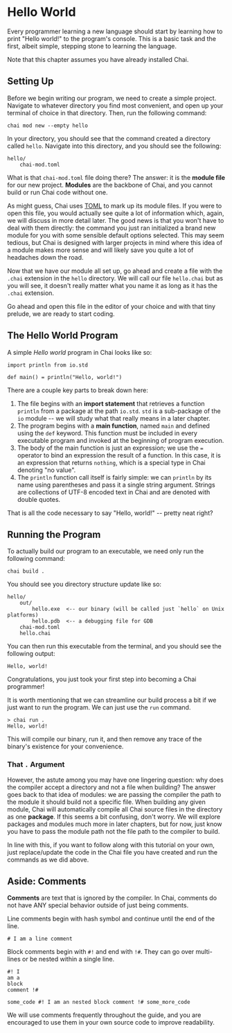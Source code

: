 # Hello World

Every programmer learning a new language should start by learning how to print
"Hello world!" to the program's console.  This is a basic task and the first,
albeit simple, stepping stone to learning the language.

Note that this chapter assumes you have already installed Chai.

## Setting Up

Before we begin writing our program, we need to create a simple project.
Navigate to whatever directory you find most convenient, and open up your
terminal of choice in that directory.  Then, run the following command:

    chai mod new --empty hello

In your directory, you should see that the command created a directory called
`hello`. Navigate into this directory, and you should see the following:

```language-text
hello/
    chai-mod.toml
```

What is that `chai-mod.toml` file doing there?  The answer: it is the **module
file** for our new project.  **Modules** are the backbone of Chai, and you
cannot build or run Chai code without one. 

As might guess, Chai uses [TOML](https://toml.io) to mark up its module files.
If you were to open this file, you would actually see quite a lot of information
which, again, we will discuss in more detail later.  The good news is that you
won't have to deal with them directly: the command you just ran initialized a
brand new module for you with some sensible default options selected.  This may
seem tedious, but Chai is designed with larger projects in mind where this idea
of a module makes more sense and will likely save you quite a lot of headaches
down the road.

Now that we have our module all set up, go ahead and create a file with the
`.chai` extension in the `hello` directory.  We will call our file `hello.chai`
but as you will see, it doesn't really matter what you name it as long as it has
the `.chai` extension.

Go ahead and open this file in the editor of your choice and with that tiny
prelude, we are ready to start coding.

## The Hello World Program

A simple *Hello world* program in Chai looks like so:

    import println from io.std

    def main() = println("Hello, world!")

There are a couple key parts to break down here:

1. The file begins with an **import statement** that retrieves a function
   `println` from a package at the path `io.std`.  `std` is a sub-package of the
   `io` module -- we will study what that really means in a later chapter.
2. The program begins with a **main function**, named `main` and defined using
   the `def` keyword.  This function must be included in every executable
   program and invoked at the beginning of program execution.
3. The body of the main function is just an expression; we use the `=` operator
   to bind an expression the result of a function.  In this case, it is an
   expression that returns `nothing`, which is a special type in Chai denoting
   "no value".
4. The `println` function call itself is fairly simple: we can `println` by its
   name using parentheses and pass it a single string argument.  Strings are
   collections of UTF-8 encoded text in Chai and are denoted with double quotes.

That is all the code necessary to say "Hello, world!" -- pretty neat right?

## Running the Program

To actually build our program to an executable, we need only run the following
command:

    chai build .

You should see you directory structure update like so:

```language-text
hello/
    out/
        hello.exe  <-- our binary (will be called just `hello` on Unix platforms)
        hello.pdb  <-- a debugging file for GDB
    chai-mod.toml
    hello.chai
```

You can then run this executable from the terminal, and you should see the
following output:

    Hello, world!

Congratulations, you just took your first step into becoming a Chai programmer!

It is worth mentioning that we can streamline our build process a bit if we just
want to run the program.  We can just use the `run` command.

```language-text
> chai run .
Hello, world!
```

This will compile our binary, run it, and then remove any trace of the binary's
existence for your convenience.

### That `.` Argument

However, the astute among you may have one lingering question: why does the
compiler accept a directory and not a file when building?  The answer goes back
to that idea of modules: we are passing the compiler the path to the module it
should build not a specific file.  When building any given module, Chai will
automatically compile all Chai source files in the directory as one **package**.
If this seems a bit confusing, don't worry.  We will explore packages and
modules much more in later chapters, but for now, just know you have to pass the
module path not the file path to the compiler to build.  

In line with this, if you want to follow along with this tutorial on your own,
just replace/update the code in the Chai file you have created and run the
commands as we did above.

## Aside: Comments

**Comments** are text that is ignored by the compiler.  In Chai, comments do
not have ANY special behavior outside of just being comments.  

Line comments begin with hash symbol and continue until the end of the line.

    # I am a line comment

Block comments begin with `#!` and end with `!#`.  They can go over multi-lines
or be nested within a single line.

    #! I
    am a
    block
    comment !#

    some_code #! I am an nested block comment !# some_more_code

We will use comments frequently throughout the guide, and you are encouraged to
use them in your own source code to improve readability.
